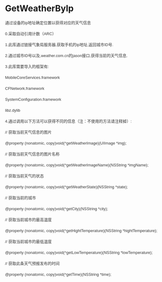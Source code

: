 GetWeatherByIp
==============

<p style="color: rgb(56, 56, 56); font-family: Verdana, Helvetica, 'Microsoft YaHei', sans-serif; font-size: 13px; line-height: 23px;">
通过设备的ip地址确定位置以获得对应的天气信息
</p>
<p style="color: rgb(56, 56, 56); font-family: Verdana, Helvetica, 'Microsoft YaHei', sans-serif; font-size: 13px; line-height: 23px;">
0.采取自动引用计数（ARC）
</p>
<p style="color: rgb(56, 56, 56); font-family: Verdana, Helvetica, 'Microsoft YaHei', sans-serif; font-size: 13px; line-height: 23px;">
1.此库通过链接气象局服务器,获取手机的ip地址,返回城市ID号.
</p>
<p style="color: rgb(56, 56, 56); font-family: Verdana, Helvetica, 'Microsoft YaHei', sans-serif; font-size: 13px; line-height: 23px;">
2.通过城市ID号以及,weather.com.cn的jason接口,获得当前的天气信息.
</p>
<p style="color: rgb(56, 56, 56); font-family: Verdana, Helvetica, 'Microsoft YaHei', sans-serif; font-size: 13px; line-height: 23px;">
3.此库需要导入的框架有:
</p>
<p style="color: rgb(56, 56, 56); font-family: Verdana, Helvetica, 'Microsoft YaHei', sans-serif; font-size: 13px; line-height: 23px;">
MobileCoreServices.framework
</p>
<p style="color: rgb(56, 56, 56); font-family: Verdana, Helvetica, 'Microsoft YaHei', sans-serif; font-size: 13px; line-height: 23px;">
CFNetwork.framework
</p>
<p style="color: rgb(56, 56, 56); font-family: Verdana, Helvetica, 'Microsoft YaHei', sans-serif; font-size: 13px; line-height: 23px;">
SystemConfiguration.framework
</p>
<p style="color: rgb(56, 56, 56); font-family: Verdana, Helvetica, 'Microsoft YaHei', sans-serif; font-size: 13px; line-height: 23px;">
libz.dylib
</p>
<p style="color: rgb(56, 56, 56); font-family: Verdana, Helvetica, 'Microsoft YaHei', sans-serif; font-size: 13px; line-height: 23px;">
4.通过调用以下方法可以获得不同的信息（注：不使用的方法请注释掉）:
</p>
<p style="color: rgb(56, 56, 56); font-family: Verdana, Helvetica, 'Microsoft YaHei', sans-serif; font-size: 13px; line-height: 23px;">
// 获取当前天气信息的图片
</p>
<p style="color: rgb(56, 56, 56); font-family: Verdana, Helvetica, 'Microsoft YaHei', sans-serif; font-size: 13px; line-height: 23px;">
@property (nonatomic, copy)void(^getWeatherImage)(UIImage *img);
</p>
<p style="color: rgb(56, 56, 56); font-family: Verdana, Helvetica, 'Microsoft YaHei', sans-serif; font-size: 13px; line-height: 23px;">
// 获取当前天气信息的图片名称
</p>
<p style="color: rgb(56, 56, 56); font-family: Verdana, Helvetica, 'Microsoft YaHei', sans-serif; font-size: 13px; line-height: 23px;">
@property (nonatomic, copy)void(^getWeatherImageName)(NSString *imgName);
</p>
<p style="color: rgb(56, 56, 56); font-family: Verdana, Helvetica, 'Microsoft YaHei', sans-serif; font-size: 13px; line-height: 23px;">
// 获取当前天气的状态
</p>
<p style="color: rgb(56, 56, 56); font-family: Verdana, Helvetica, 'Microsoft YaHei', sans-serif; font-size: 13px; line-height: 23px;">
@property (nonatomic, copy)void(^getWeatherState)(NSString *state);
</p>
<p style="color: rgb(56, 56, 56); font-family: Verdana, Helvetica, 'Microsoft YaHei', sans-serif; font-size: 13px; line-height: 23px;">
// 获取当前的城市
</p>
<p style="color: rgb(56, 56, 56); font-family: Verdana, Helvetica, 'Microsoft YaHei', sans-serif; font-size: 13px; line-height: 23px;">
@property (nonatomic, copy)void(^getCity)(NSString *city);
</p>
<p style="color: rgb(56, 56, 56); font-family: Verdana, Helvetica, 'Microsoft YaHei', sans-serif; font-size: 13px; line-height: 23px;">
// 获取当前城市的最高温度
</p>
<p style="color: rgb(56, 56, 56); font-family: Verdana, Helvetica, 'Microsoft YaHei', sans-serif; font-size: 13px; line-height: 23px;">
@property (nonatomic, copy)void(^getHightTemperature)(NSString *hightTemperature);
</p>
<p style="color: rgb(56, 56, 56); font-family: Verdana, Helvetica, 'Microsoft YaHei', sans-serif; font-size: 13px; line-height: 23px;">
// 获取当前城市的最低温度
</p>
<p style="color: rgb(56, 56, 56); font-family: Verdana, Helvetica, 'Microsoft YaHei', sans-serif; font-size: 13px; line-height: 23px;">
@property (nonatomic, copy)void(^getLowTemperature)(NSString *lowTemperature);
</p>
<p style="color: rgb(56, 56, 56); font-family: Verdana, Helvetica, 'Microsoft YaHei', sans-serif; font-size: 13px; line-height: 23px;">
// 获取此条天气预报发布的时间
</p>
<p style="color: rgb(56, 56, 56); font-family: Verdana, Helvetica, 'Microsoft YaHei', sans-serif; font-size: 13px; line-height: 23px;">
@property (nonatomic, copy)void(^getTime)(NSString *time);
</p>

